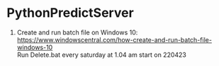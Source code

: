 # PythonPredictServer

1. Create and run batch file on Windows 10: https://www.windowscentral.com/how-create-and-run-batch-file-windows-10 <br>
Run Delete.bat every saturday at 1.04 am start on 220423
